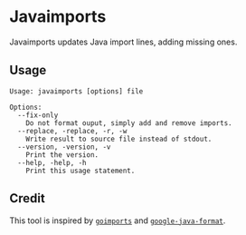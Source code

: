 # Javaimports

Javaimports updates Java import lines, adding missing ones.

## Usage

```
Usage: javaimports [options] file

Options:
  --fix-only
    Do not format ouput, simply add and remove imports.
  --replace, -replace, -r, -w
    Write result to source file instead of stdout.
  --version, -version, -v
    Print the version.
  --help, -help, -h
    Print this usage statement.
```

## Credit

This tool is inspired by [`goimports`](https://godoc.org/golang.org/x/tools/cmd/goimports) and [`google-java-format`](https://github.com/google/google-java-format).
